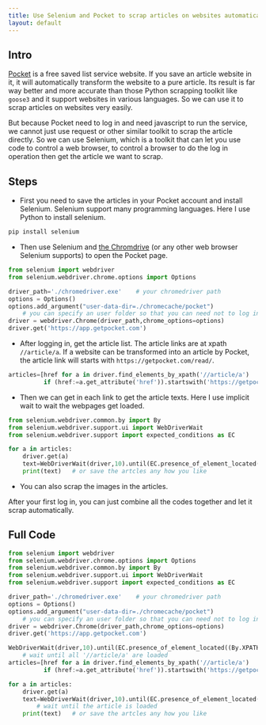 ```yaml
---
title: Use Selenium and Pocket to scrap articles on websites automatically and accurately
layout: default
---
```


## Intro

[Pocket](https://app.getpocket.com) is a free saved list service website. If you save an article website in it, it will automatically transform the website to a pure article. Its result is far way better and more accurate than those Python scrapping toolkit like `goose3` and it support websites in various languages. So we can use it to scrap articles on websites very easily.

But because Pocket need to log in and need javascript to run the service, we cannot just use request or other similar toolkit to scrap the article directly. So we can use Selenium, which is a toolkit that can let you use code to control a web browser, to control a browser to do the log in operation then get the article we want to scrap.

## Steps

- First you need to save the articles in your Pocket account and install Selenium. Selenium support many programming languages. Here I use Python to install selenium.

```cmd
pip install selenium 
```

- Then use Selenium and [the Chromdrive](https://chromedriver.chromium.org/) (or any other web browser Selenium supports) to open the Pocket page.

```Python
from selenium import webdriver
from selenium.webdriver.chrome.options import Options

driver_path='./chromedriver.exe'    # your chromedriver path
options = Options()
options.add_argument("user-data-dir=./chromecache/pocket")     
    # you can specify an user folder so that you can need not to log in each time
driver = webdriver.Chrome(driver_path,chrome_options=options)
driver.get('https://app.getpocket.com')
```

- After logging in, get the article list. The article links are at xpath `//article/a`. If a website can be transformed into an article by Pocket, the article link will starts with `https://getpocket.com/read/`.

```Python
articles=[href for a in driver.find_elements_by_xpath('//article/a') 
          if (href:=a.get_attribute('href')).startswith('https://getpocket.com/read/')]
```

- Then we can get in each link to get the article texts. Here I use implicit wait to wait the webpages get loaded.

```Python
from selenium.webdriver.common.by import By
from selenium.webdriver.support.ui import WebDriverWait
from selenium.webdriver.support import expected_conditions as EC

for a in articles:
    driver.get(a)
    text=WebDriverWait(driver,10).until(EC.presence_of_element_located((By.XPATH,'//article/article'))).text
    print(text)   # or save the artcles any how you like
```

- You can also scrap the images in the articles.

After your first log in, you can just combine all the codes together and let it scrap automatically.

## Full Code

```Python
from selenium import webdriver
from selenium.webdriver.chrome.options import Options
from selenium.webdriver.common.by import By
from selenium.webdriver.support.ui import WebDriverWait
from selenium.webdriver.support import expected_conditions as EC

driver_path='./chromedriver.exe'    # your chromedriver path
options = Options()
options.add_argument("user-data-dir=./chromecache/pocket")     
    # you can specify an user folder so that you can need not to log in each time
driver = webdriver.Chrome(driver_path,chrome_options=options)
driver.get('https://app.getpocket.com')

WebDriverWait(driver,10).until(EC.presence_of_element_located((By.XPATH,'//article/a')))
    # wait until all '//article/a' are loaded
articles=[href for a in driver.find_elements_by_xpath('//article/a') 
          if (href:=a.get_attribute('href')).startswith('https://getpocket.com/read/')]

for a in articles:
    driver.get(a)
    text=WebDriverWait(driver,10).until(EC.presence_of_element_located((By.XPATH,'//article/article'))).text
        # wait until the article is loaded
    print(text)   # or save the artcles any how you like
```
